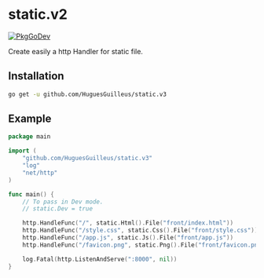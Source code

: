 # static.v2

[![PkgGoDev](https://pkg.go.dev/badge/HuguesGuilleus/static.v3)](https://pkg.go.dev/HuguesGuilleus/static.v3)

Create easily a http Handler for static file.

## Installation

```bash
go get -u github.com/HuguesGuilleus/static.v3
```

## Example

```go
package main

import (
	"github.com/HuguesGuilleus/static.v3"
	"log"
	"net/http"
)

func main() {
	// To pass in Dev mode.
	// static.Dev = true

	http.HandleFunc("/", static.Html().File("front/index.html"))
	http.HandleFunc("/style.css", static.Css().File("front/style.css"))
	http.HandleFunc("/app.js", static.Js().File("front/app.js"))
	http.HandleFunc("/favicon.png", static.Png().File("front/favicon.png"))

	log.Fatal(http.ListenAndServe(":8000", nil))
}
```
